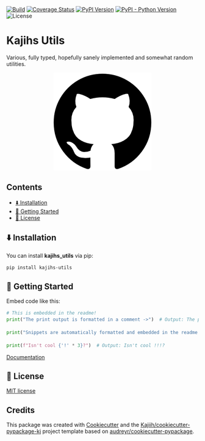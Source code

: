 [![Build][github-ci-image]][github-ci-link]
[![Coverage Status][codecov-image]][codecov-link]
[![PyPI Version][pypi-image]][pypi-link]
[![PyPI - Python Version][python-image]][pypi-link]
![License][license-image]

# Kajihs Utils

Various, fully typed, hopefully sanely implemented and somewhat random utilities.

<p align="center">
  <img src="media/package_illustration.png" alt="Illustration">
</p>

## Contents <!-- omit from toc -->

- [⬇️ Installation](#️-installation)
- [🏃 Getting Started](#-getting-started)
- [🧾 License](#-license)

## ⬇️ Installation

You can install **kajihs_utils** via pip:

```bash
pip install kajihs-utils
```

<!-- ### Requirements -->

## 🏃 Getting Started

Embed code like this:

```python:dev/readme_snippets/formatted/code_embedding_demo.py
# This is embedded in the readme!
print("The print output is formatted in a comment ->")  # Output: The print output is formatted in a comment ->

print("Snippets are automatically formatted and embedded in the readme with the github workflow")  # Output: Snippets are automatically formatted and embedded in the readme with the github workflow

print(f"Isn't cool {'!' * 3}?")  # Output: Isn't cool !!!?
```

[Documentation](https://kajihs-utils.readthedocs.io)

<!-- ## 📔 Citation -->

## 🧾 License

[MIT license](LICENSE)

<!-- ## 🤝 Contributing -->

## Credits <!-- omit from toc -->

This package was created with [Cookiecutter](https://github.com/audreyr/cookiecutter) and the [Kajiih/cookiecutter-pypackage-kj](https://github.com/Kajiih/cookiecutter-pypackage-kj) project template based on  [audreyr/cookiecutter-pypackage](https://github.com/audreyr/cookiecutter-pypackage).

<!-- Links -->
[github-ci-image]: https://github.com/Kajiih/kajihs_utils/actions/workflows/build.yml/badge.svg?branch=main
[github-ci-link]: https://github.com/Kajiih/kajihs_utils/actions?query=workflow%3Abuild+branch%3Amain

[codecov-image]: https://img.shields.io/codecov/c/github/Kajiih/kajihs_utils/main.svg?logo=codecov&logoColor=aaaaaa&labelColor=333333
[codecov-link]: https://codecov.io/github/Kajiih/kajihs_utils

[pypi-image]: https://img.shields.io/pypi/v/kajihs-utils.svg?logo=pypi&logoColor=aaaaaa&labelColor=333333
[pypi-link]: https://pypi.python.org/pypi/kajihs-utils

[python-image]: https://img.shields.io/pypi/pyversions/kajihs-utils?logo=python&logoColor=aaaaaa&labelColor=333333
[license-image]: https://img.shields.io/badge/license-MIT_license-blue.svg?labelColor=333333
